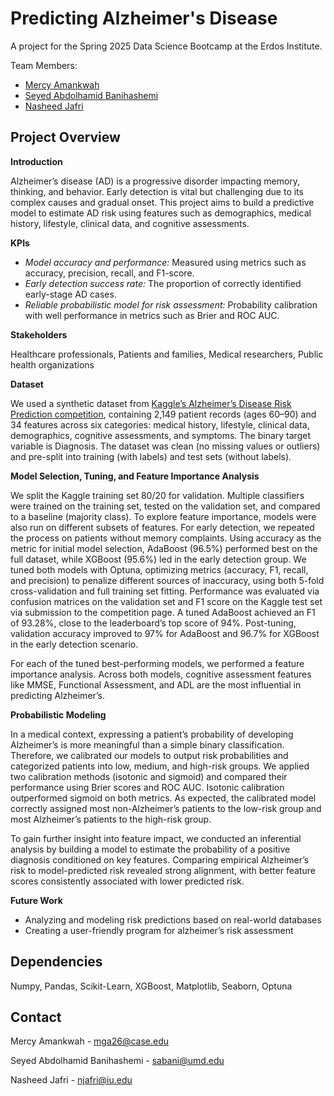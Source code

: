# Predicting Alzheimer's Disease

A project for the Spring 2025 Data Science Bootcamp at the Erdos Institute.

Team Members:
- [Mercy Amankwah](https://github.com/mgamankwah)
- [Seyed Abdolhamid Banihashemi](https://github.com/sabani1998)
- [Nasheed Jafri](https://github.com/nashjafri)



## Project Overview

**Introduction**

Alzheimer’s disease (AD) is a progressive disorder impacting memory, thinking, and behavior. Early detection is vital but challenging due to its complex causes and gradual onset. This project aims to build a predictive model to estimate AD risk using features such as demographics, medical history, lifestyle, clinical data, and cognitive assessments.

**KPIs**
- *Model accuracy and performance:* Measured using metrics such as accuracy, precision, recall, and F1-score.
- *Early detection success rate:* The proportion of correctly identified early-stage AD cases.
- *Reliable probabilistic model for risk assessment:* Probability calibration with well performance in metrics such as Brier and ROC AUC.

**Stakeholders**

Healthcare professionals, Patients and families, Medical researchers, Public health organizations

**Dataset**

We used a synthetic dataset from [Kaggle’s Alzheimer’s Disease Risk Prediction competition](https://www.kaggle.com/competitions/alzheimers-disease-risk-prediction-eu-business/data), containing 2,149 patient records (ages 60–90) and 34 features across six categories: medical history, lifestyle, clinical data, demographics, cognitive assessments, and symptoms. The binary target variable is Diagnosis. The dataset was clean (no missing values or outliers) and pre-split into training (with labels) and test sets (without labels).

**Model Selection, Tuning, and Feature Importance Analysis**

We split the Kaggle training set 80/20 for validation. Multiple classifiers were trained on the training set, tested on the validation set, and compared to a baseline (majority class). To explore feature importance, models were also run on different subsets of features. For early detection, we repeated the process on patients without memory complaints. Using accuracy as the metric for initial model selection, AdaBoost (96.5%) performed best on the full dataset, while XGBoost (95.6%) led in the early detection group. We tuned both models with Optuna, optimizing metrics (accuracy, F1, recall, and precision) to penalize different sources of inaccuracy, using both 5-fold cross-validation and full training set fitting. Performance was evaluated via confusion matrices on the validation set and F1 score on the Kaggle test set via submission to the competition page. A tuned AdaBoost achieved an F1 of 93.28%, close to the leaderboard’s top score of 94%. Post-tuning, validation accuracy improved to 97% for AdaBoost and 96.7% for XGBoost in the early detection scenario.

For each of the tuned best-performing models, we performed a feature importance analysis. Across both models, cognitive assessment features like MMSE, Functional Assessment, and ADL are the most influential in predicting Alzheimer’s.

**Probabilistic Modeling**

In a medical context, expressing a patient’s probability of developing Alzheimer’s is more meaningful than a simple binary classification. Therefore, we calibrated our models to output risk probabilities and categorized patients into low, medium, and high-risk groups. We applied two calibration methods (isotonic and sigmoid) and compared their performance using Brier scores and ROC AUC. Isotonic calibration outperformed sigmoid on both metrics. As expected, the calibrated model correctly assigned most non-Alzheimer’s patients to the low-risk group and most Alzheimer’s patients to the high-risk group.

To gain further insight into feature impact, we conducted an inferential analysis by building a model to estimate the probability of a positive diagnosis conditioned on key features. Comparing empirical Alzheimer’s risk to model-predicted risk revealed strong alignment, with better feature scores consistently associated with lower predicted risk.

**Future Work**
- Analyzing and modeling risk predictions based on real-world databases
- Creating a user-friendly program for alzheimer’s risk assessment


## Dependencies
Numpy, Pandas, Scikit-Learn, XGBoost, Matplotlib, Seaborn, Optuna

## Contact

Mercy Amankwah - mga26@case.edu

Seyed Abdolhamid Banihashemi - sabani@umd.edu

Nasheed Jafri - njafri@iu.edu




